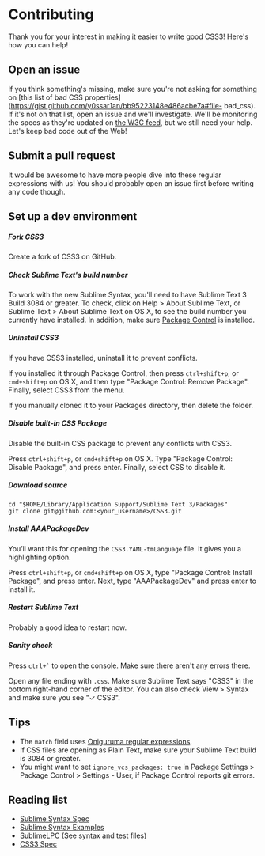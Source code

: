 # Contributing

Thank you for your interest in making it easier to write good CSS3! Here's how
you can help!

## Open an issue

If you think something's missing, make sure you're not asking for something on
[this list of bad CSS
properties](https://gist.github.com/y0ssar1an/bb95223148e486acbe7a#file-
bad_css). If it's not on that list, open an issue and we'll investigate. We'll
be monitoring the specs as they're updated on [the W3C
feed](http://www.w3.org/Style/CSS/current-work.en.html), but we still need your
help. Let's keep bad code out of the Web!

## Submit a pull request

It would be awesome to have more people dive into these regular expressions with
us! You should probably open an issue first before writing any code though.

## Set up a dev environment

##### Fork CSS3

Create a fork of CSS3 on GitHub.

##### Check Sublime Text's build number

To work with the new Sublime Syntax, you'll need to have Sublime Text 3 Build
3084 or greater. To check, click on Help > About Sublime Text, or Sublime Text >
About Sublime Text on OS X, to see the build number you currently have
installed. In addition, make sure [Package Control]((https://packagecontrol.io/installation))
is installed.

##### Uninstall CSS3

If you have CSS3 installed, uninstall it to prevent conflicts.

If you installed it through Package Control, then press `ctrl+shift+p`, or
`cmd+shift+p` on OS X, and then type "Package Control: Remove Package". Finally,
select CSS3 from the menu.

If you manually cloned it to your Packages directory, then delete the folder.

##### Disable built-in CSS Package

Disable the built-in CSS package to prevent any conflicts with CSS3.

Press `ctrl+shift+p`, or `cmd+shift+p` on OS X. Type "Package Control: Disable
Package", and press enter. Finally, select CSS to disable it.

##### Download source

```
cd "$HOME/Library/Application Support/Sublime Text 3/Packages"
git clone git@github.com:<your_username>/CSS3.git
```

##### Install AAAPackageDev

You’ll want this for opening the `CSS3.YAML-tmLanguage` file. It gives you a
highlighting option.

Press `ctrl+shift+p`, or `cmd+shift+p` on OS X, type "Package Control: Install
Package", and press enter. Next, type "AAAPackageDev" and press enter to install
it.

##### Restart Sublime Text

Probably a good idea to restart now.

##### Sanity check

Press `` ctrl+` `` to open the console. Make sure there aren't any errors there.

Open any file ending with `.css`. Make sure Sublime Text says "CSS3" in the
bottom right-hand corner of the editor. You can also check View > Syntax and
make sure you see "✓ CSS3".

## Tips

* The `match` field uses [Oniguruma regular expressions](https://gist.github.com/alphabetum/4228696).
* If CSS files are opening as Plain Text, make sure your Sublime Text build is
3084 or greater.
* You might want to set `ignore_vcs_packages: true` in Package Settings >
Package Control > Settings - User, if Package Control reports git errors.

## Reading list

* [Sublime Syntax Spec](http://www.sublimetext.com/docs/3/syntax.html)
* [Sublime Syntax Examples](https://github.com/sublimehq/Packages)
* [SublimeLPC](https://github.com/abathur/SublimeLPC) (See syntax and test files)
* [CSS3 Spec](http://www.w3.org/Style/CSS/current-work.en.html)
